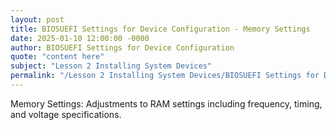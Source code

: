 ```yaml
---
layout: post
title: BIOSUEFI Settings for Device Configuration - Memory Settings
date: 2025-01-10 12:00:00 -0000
author: BIOSUEFI Settings for Device Configuration
quote: "content here"
subject: "Lesson 2 Installing System Devices"
permalink: "/Lesson 2 Installing System Devices/BIOSUEFI Settings for Device Configuration/BIOSUEFI Settings for Device Configuration - Memory Settings"
---
```


Memory Settings: Adjustments to RAM settings including frequency, timing, and voltage specifications.
